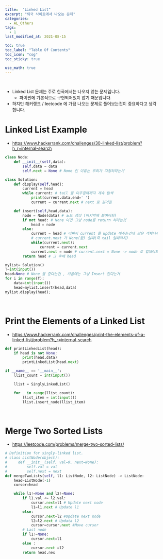 ```yaml
---
title:  "Linked List"
excerpt: "외국 사이트에서 나오는 문제"
categories:
  - AL_Others
tags:
  - 1
last_modified_at: 2021-08-15

toc: true
toc_label: "Table Of Contents"
toc_icon: "cog"
toc_sticky: true

use_math: true
---
```


<br>

- Linked List 문제는 주로 한국에서는 나오지 않는 문제입니다. 
  - 파이썬에 기본적으로 구현되어있지 않기 때문입니다.
- 하지만 해커랭크 / leetcode 에 가끔 나오는 문제로 풀어보는것이 중요하다고 생각합니다.

# Linked List Example

- https://www.hackerrank.com/challenges/30-linked-list/problem?h_r=internal-search

```python
class Node:
    def __init__(self,data):
        self.data = data
        self.next = None # None 인 이유는 우리가 지정하라는거 

class Solution: 
    def display(self,head):
        current = head
        while current: # tail 을 마주칠떄까지 계속 탐색
            print(current.data,end=' ')
            current = current.next # next 로 깊어짐

    def insert(self,head,data): 
        node = Node(data) # 노드 생성 (마지막에 붙여야됨)
        if not head: # None 이면 그냥 node를 return 하라는것
            head = node
        else:
            current = head # 어짜피 current 를 update 해주는건데 같은 객체니까.. 상관없음
            # current.next 가 None(끝) 일떄(즉 tail 일때까지)
            while(current.next):  
                current = current.next
            current.next = node # current.next = None -> node 로 업데이트
        return head # 그 후에 head 

mylist= Solution()
T=int(input())
head=None # None 을 준다는건 , 처음에는 그냥 Insert 한다는거
for i in range(T):
    data=int(input())
    head=mylist.insert(head,data)    
mylist.display(head); 	  
```

<br>

# Print the Elements of a Linked List

- https://www.hackerrank.com/challenges/print-the-elements-of-a-linked-list/problem?h_r=internal-search

```python
def printLinkedList(head):
    if head is not None:
        print(head.data)
        printLinkedList(head.next)

if __name__ == '__main__':
    llist_count = int(input())

    llist = SinglyLinkedList()

    for _ in range(llist_count):
        llist_item = int(input())
        llist.insert_node(llist_item)
```

<br>

# Merge Two Sorted Lists

- https://leetcode.com/problems/merge-two-sorted-lists/

```python
# Definition for singly-linked list.
# class ListNode(object):
#     def __init__(self, val=0, next=None):
#         self.val = val
#         self.next = next
def mergeTwoLists(self, l1: ListNode, l2: ListNode) -> ListNode:
    head=ListNode(-1)
    cursor=head

    while l1!=None and l2!=None:
        if l1.val <= l2.val:
            cursor.next=l1 # Update next node
            l1=l1.next # Update l1
        else:
            cursor.next=l2 #Update next node
            l2=l2.next # Updata l2
            cursor=cursor.next #Move cursor
        # Last node
        if l1!=None:
    		cursor.next=l1
        else : 
            cursor.next =l2
        return head.nex
```



